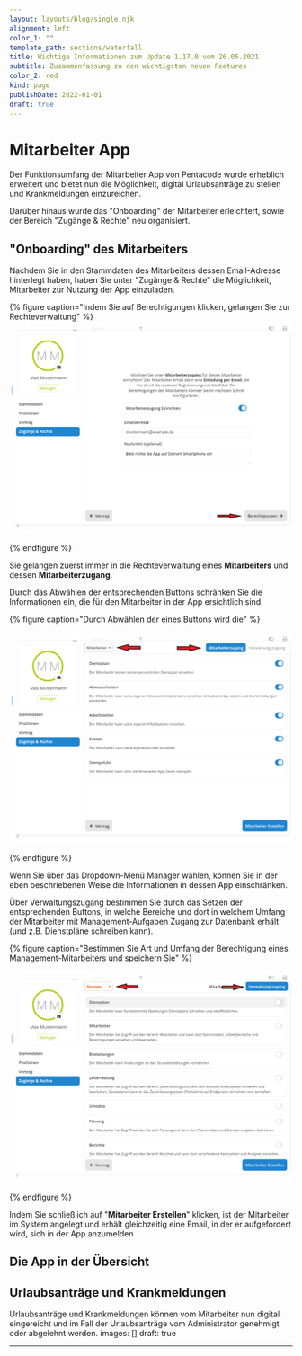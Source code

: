 ```yaml
---
layout: layouts/blog/single.njk
alignment: left
color_1: ""
template_path: sections/waterfall
title: Wichtige Informationen zum Update 1.17.0 vom 26.05.2021
subtitle: Zusammenfassung zu den wichtigsten neuen Features
color_2: red
kind: page
publishDate: 2022-01-01
draft: true
---
```


# Mitarbeiter App

Der Funktionsumfang der Mitarbeiter App von Pentacode wurde erheblich erweitert und bietet nun die Möglichkeit, digital Urlaubsanträge zu stellen und Krankmeldungen einzureichen.

Darüber hinaus wurde das "Onboarding" der Mitarbeiter erleichtert, sowie der Bereich "Zugänge & Rechte" neu organisiert.

## "Onboarding" des Mitarbeiters

Nachdem Sie in den Stammdaten des Mitarbeiters dessen Email-Adresse hinterlegt haben, haben Sie unter "Zugänge & Rechte" die Möglichkeit, Mitarbeiter zur Nutzung der App einzuladen.

{% figure caption="Indem Sie auf Berechtigungen klicken, gelangen Sie zur Rechteverwaltung" %}![](/uploads/blog_update_1-17-0_mitarbeiter-app_ma-app-einrichten_2.png)

{% endfigure %}

Sie gelangen zuerst immer in die Rechteverwaltung eines **Mitarbeiters** und dessen **Mitarbeiterzugang**.

Durch das Abwählen der entsprechenden Buttons schränken Sie die Informationen ein, die für den Mitarbeiter in der App ersichtlich sind.

{% figure caption="Durch Abwählen der eines Buttons wird die" %}

![](/uploads/blog_update_1-17-0_mitarbeiter-app_rechte_1.png)

{% endfigure %}

Wenn Sie über das Dropdown-Menü Manager wählen, können Sie in der eben beschriebenen Weise die Informationen in dessen App einschränken.

Über Verwaltungszugang bestimmen Sie durch das Setzen der entsprechenden Buttons, in welche Bereiche und dort in welchem Umfang der Mitarbeiter mit Management-Aufgaben Zugang zur Datenbank erhält (und z.B. Dienstpläne schreiben kann).

{% figure caption="Bestimmen Sie Art und Umfang der Berechtigung eines Management-Mitarbeiters und speichern Sie" %}

![](/uploads/blog_update_1-17-0_mitarbeiter-app_rechte_2.png)

{% endfigure %}

Indem Sie schließlich auf "**Mitarbeiter Erstellen**" klicken, ist der Mitarbeiter im System angelegt und erhält gleichzeitig eine Email, in der er aufgefordert wird, sich in der App anzumelden

## Die App in der Übersicht

## Urlaubsanträge und Krankmeldungen

Urlaubsanträge und Krankmeldungen können vom Mitarbeiter nun digital eingereicht und im Fall der Urlaubsanträge vom Administrator genehmigt oder abgelehnt werden.
images: []
draft: true

---

